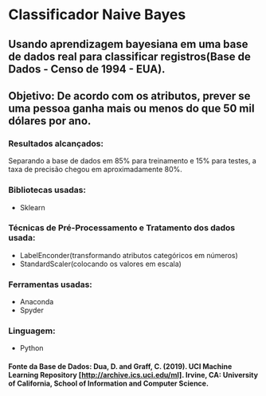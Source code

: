 # Classificador Naive Bayes

## Usando aprendizagem bayesiana em uma base de dados real para classificar registros(Base de Dados - Censo de 1994 - EUA).

## Objetivo: De acordo com os atributos, prever se uma pessoa ganha mais ou menos do que 50 mil dólares por ano.

### Resultados alcançados: 
Separando a base de dados em 85% para treinamento e 15% para testes, a taxa de precisão chegou em aproximadamente 80%.

### Bibliotecas usadas:
- Sklearn

### Técnicas de Pré-Processamento e Tratamento dos dados usada:
- LabelEnconder(transformando atributos categóricos em números)
- StandardScaler(colocando os valores em escala)

### Ferramentas usadas:
- Anaconda
- Spyder

### Linguagem:
- Python

#### Fonte da Base de Dados: Dua, D. and Graff, C. (2019). UCI Machine Learning Repository [http://archive.ics.uci.edu/ml]. Irvine, CA: University of California, School of Information and Computer Science.

